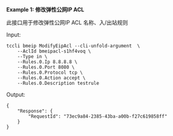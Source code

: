 **Example 1: 修改弹性公网IP ACL**

此接口用于修改弹性公网IP ACL 名称、入/出站规则

Input: 

```
tccli bmeip ModifyEipAcl --cli-unfold-argument  \
    --AclId bmeipacl-s1hf4voq \
    --Type in \
    --Rules.0.Ip 8.8.8.8 \
    --Rules.0.Port 8080 \
    --Rules.0.Protocol tcp \
    --Rules.0.Action accept \
    --Rules.0.Description testrule
```

Output: 
```
{
    "Response": {
        "RequestId": "73ec9a84-2385-43ba-a00b-f27c619858ff"
    }
}
```

